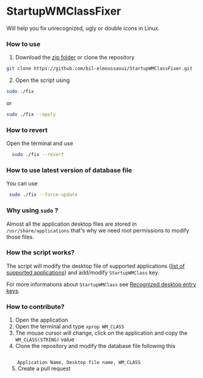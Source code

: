 # StartupWMClassFixer
Will help you fix unrecognized, ugly or double icons in Linux.

### How to use
  1. Download the [zip folder](https://github.com/bil-elmoussaoui/StartupWMClassFixer/archive/master.zip) or clone the repository
  
  ```bash
  git clone https://github.com/bil-elmoussaoui/StartupWMClassFixer.git
  ```
  2. Open the script using 
  
  ```bash
  sudo ./fix
  ```
  
  or 
  
  ```bash
  sudo ./fix --apply 
  ```
  
### How to revert
Open the terminal and use
```bash
  sudo ./fix --revert
```

### How to use latest version of database file
You can use 
```bash
 sudo ./fix --force-update
```

### Why using `sudo` ?
Almost all the application desktop files are stored in `/usr/share/applications` that's why we need root permissions to modify those files.


### How the script works? 
The script will modify the desktop file of supported applications ([list of supported applications](https://github.com/bil-elmoussaoui/StartupWMClassFixer/blob/master/database.csv)) and add/modify `StartupWMClass` key. 

For more informations about `StartupWMClass` see [Recognized desktop entry keys](http://standards.freedesktop.org/desktop-entry-spec/latest/ar01s05.html). 

### How to contribute? 
  1. Open the application 
  2. Open the terminal and type `xprop WM_CLASS`
  3. The mouse cursor will change, click on the application and copy the `WM_CLASS(STRING)` value
  4. Clone the repository and modify the database file following this <br/>
  <code>
    Application Name, Desktop file name, WM_CLASS
  </code>
  5. Create a pull request
